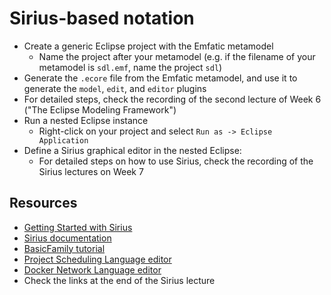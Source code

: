 # Sirius-based notation

- Create a generic Eclipse project with the Emfatic metamodel
    - Name the project after your metamodel (e.g. if the filename of your metamodel is `sdl.emf`, name the project `sdl`)
- Generate the `.ecore` file from the Emfatic metamodel, and use it to generate the `model`, `edit`, and `editor` plugins
- For detailed steps, check the recording of the second lecture of Week 6 ("The Eclipse Modeling Framework")
- Run a nested Eclipse instance
    - Right-click on your project and select `Run as -> Eclipse Application`
- Define a Sirius graphical editor in the nested Eclipse:
    - For detailed steps on how to use Sirius, check the recording of the Sirius lectures on Week 7

## Resources

- [Getting Started with Sirius](https://eclipse.dev/sirius/getstarted.html)
- [Sirius documentation](https://eclipse.dev/sirius/doc/)
- [BasicFamily tutorial](https://wiki.eclipse.org/Sirius/Tutorials/BasicFamily)
- [Project Scheduling Language editor](https://github.com/uoy-cs-eng2/psl-sirius)
- [Docker Network Language editor](https://github.com/uoy-cs-eng2/docker-network-diagrams)
- Check the links at the end of the Sirius lecture
